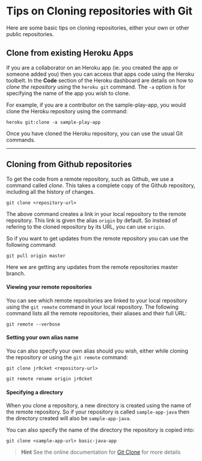 # Tips on Cloning repositories with Git

  Here are some basic tips on cloning repositories, either your own or other public repositories.

## Clone from existing Heroku Apps

  If you are a collaborator on an Heroku app (ie. you created the app or someone added you) then you can access that apps code using the Heroku toolbelt.  In the **Code** section of the Heroku dashboard are details on how to _clone the repository_ using the `heroku git` command.  The `-a` option is for specifying the name of the app you wish to clone.  
  
  For example, if you are a contributor on the sample-play-app, you would clone the Heroku repository using the command:

    heroku git:clone -a sample-play-app

  Once you have cloned the Heroku repository, you can use the usual Git commands.

---

## Cloning from Github repositories

  To get the code from a remote repository, such as Github, we use a command called _clone_.  This takes a complete copy of the Github repository, including all the history of changes.

    git clone <repository-url>

  The above command creates a link in your local repository to the remote repository.  This link is given the alias `origin` by default.  So instead of refering to the cloned repository by its URL, you can use `origin`.
  
  So if you want to get updates from the remote repository you can use the following command:
  
    git pull origin master

  Here we are getting any updates from the remote repositories master branch.


#### Viewing your remote repositories

  You can see which remote repositories are linked to your local repository using the `git remote` command in your local repository.  The following command lists all the remote repositories, their aliases and their full URL:
  
    git remote --verbose


#### Setting your own alias name

  You can also specify your own alias should you wish, either while cloning the repository or using the `git remote` command:
  
    git clone jr0cket <repository-url>
    
    git remote rename origin jr0cket

#### Specifying a directory 
  When you clone a repository, a new directory is created using the name of the remote repository.  So if your repository is called `sample-app-java` then the directory created will also be `sample-app-java`. 
  
  You can also specify the name of the directory the repository is copied into: 

    git clone <sample-app-url> basic-java-app


> **Hint** See the online documentation for [Git Clone](http://git-scm.com/docs/git-clone) for more details
